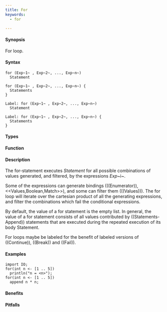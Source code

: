 ```yaml
---
title: For
keywords:
  - for

---
```


#### Synopsis

For loop.

#### Syntax

```rascal
for (Exp~1~ , Exp~2~, ..., Exp~n~) 
  Statement

for (Exp~1~ , Exp~2~, ..., Exp~n~) {
  Statements
}

Label: for (Exp~1~ , Exp~2~, ..., Exp~n~) 
  Statement

Label: for (Exp~1~ , Exp~2~, ..., Exp~n~) {
  Statements
}

```

#### Types

#### Function

#### Description

The for-statement executes _Statement_ for all possible combinations of values generated, and filtered, by the expressions _Exp_~i~.

Some of the expressions can generate bindings (((Enumerator)), <<Values,Boolean,Match>>), and some can filter them (((Values))). 
The for loop will iterate over the cartesian product of all the generating expressions, and filter the combinations which fail the conditional expressions. 

By default, the value of a for statement is the empty list. In general, 
the value of a for statement consists of all values contributed by ((Statements-Append)) statements that are executed during the repeated execution of its body Statement.

For loops maybe be labeled for the benefit of labeled versions of ((Continue)), ((Break)) and ((Fail)).

#### Examples

```rascal-shell
import IO;
for(int n <- [1 .. 5])  
  println("n = <n>");
for(int n <- [1 .. 5]) 
  append n * n;
```

#### Benefits

#### Pitfalls

